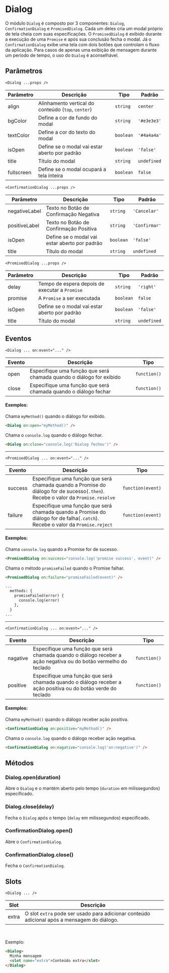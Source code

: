# Dialog

O módulo `Dialog` é composto por 3 componentes: `Dialog`, `ConfirmationDialog` e `PromisedDialog`. Cada um deles cria um modal próprio de tela cheia com suas especificações.
O `PromisedDialog` é exibido durante a execução de uma `Promise` e após sua conclusão fecha o modal. Já o `ConfirmationDialog` exibe uma tela com dois botões que controlam o fluxo da aplicação. Para casos de apenas uma exibição de mensagem durante um período de tempo, o uso do `Dialog` é aconselhável.

<!-- @example ./example/Example.html -->

## Parâmetros

`<Dialog ...props />`

| Parâmetro   | Descrição                                              | Tipo            | Padrão     |
|-------------|--------------------------------------------------------|-----------------|------------|
| align       | Alinhamento vertical do conteúdo (`top`, `center`)     | `string`        | `center`   |
| bgColor     | Define a cor de fundo do modal                         | `string`        | `'#e3e3e3'`|
| textColor   | Define a cor do texto do modal                         | `boolean`       | `'#4a4a4a'`|
| isOpen      | Define se o modal vai estar aberto por padrão          | `boolean`       | `'false'`  |
| title       | Título do modal                                        | `string`        | `undefined`|
| fullscreen  | Define se o modal ocupará a tela inteira               | `boolean`       | `false`    |

`<ConfirmationDialog ...props />`

| Parâmetro     | Descrição                                              | Tipo            | Padrão       |
|---------------|--------------------------------------------------------|-----------------|--------------|
| negativeLabel | Texto no Botão de Confirmação Negativa                 | `string`        | `'Cancelar'` |
| positiveLabel | Texto no Botão de Confirmação Positiva                 | `string`        | `'Confirmar'`|
| isOpen        | Define se o modal vai estar aberto por padrão          | `boolean`       | `'false'`    |
| title         | Título do modal                                        | `string`        | `undefined`  |

`<PromisedDialog ...props />`

| Parâmetro   | Descrição                                               | Tipo            | Padrão     |
|-------------|---------------------------------------------------------|-----------------|------------|
| delay       | Tempo de espera depois de executar a `Promise`          | `string`        | `'right'`  |
| promise     | A `Promise` a ser executada                             | `boolean`       | `false`    |
| isOpen      | Define se o modal vai estar aberto por padrão           | `boolean`       | `'false'`  |
| title       | Título do modal                                         | `string`        | `undefined`|

## Eventos

`<Dialog ... on:event="..." />`

| Evento   | Descrição                                                            | Tipo              |
|----------|----------------------------------------------------------------------|-------------------|
| open     | Especifique uma função que será chamada quando o diálogo for exibido | `function()`      |
| close    | Especifique uma função que será chamada quando o diálogo fechar      | `function()`      |

#### Exemplos:

Chama `myMethod()` quando o diálogo for exibido.
```html
<Dialog on:open="myMethod()" />
```


Chama o `console.log` quando o diálogo fechar.
```html
<Dialog on:close="console.log('Dialog fechou')" />
```

---

`<PromisedDialog ... on:event="..." />`

| Evento   | Descrição                                                                                                                        | Tipo              |
|----------|----------------------------------------------------------------------------------------------------------------------------------|-------------------|
| success  | Especifique uma função que será chamada quando a Promise do diálogo for de sucesso(`.then`). Recebe o valor da `Promise.resolve` | `function(event)` |
| failure  | Especifique uma função que será chamada quando a Promise do diálogo for de falha(`.catch`). Recebe o valor da `Promise.reject`   | `function(event)` |

#### Exemplos:

Chama `console.log` quando a Promise for de sucesso.
```html
<PromisedDialog on:success="console.log('promise success', event)" />
```

Chama o método `promiseFailed` quando o Promise falhar.
```html
<PromisedDialog on:failure="promiseFailed(event)" />

...
  methods: {
    promiseFailed(error) {
      console.log(error)
    },
  }
...


```
---

`<ConfirmationDialog ... on:event="..." />`

| Evento   | Descrição                                                                                                        | Tipo         |
|----------|------------------------------------------------------------------------------------------------------------------|------------- |
| nagative | Especifique uma função que será chamada quando o diálogo receber a ação negativa ou do botão vermelho do teclado | `function()` |
| positive | Especifique uma função que será chamada quando o diálogo receber a ação positiva ou do botão verde do teclado    | `function()` |

#### Exemplos:

Chama `myMethod()` quando o diálogo receber ação positiva.
```html
<ConfirmationDialog on:positive="myMethod()" />
```


Chama o `console.log` quando o diálogo receber ação negativa.
```html
<ConfirmationDialog on:nagative="console.log('on:negative')" />
```


## Métodos

### Dialog.open(duration)

Abre o `Dialog` e o mantém aberto pelo tempo (`duration` em milissegundos) especificado.

### Dialog.close(delay)

Fecha o `Dialog` após o tempo (`delay` em milissegundos) especificado.


### ConfirmationDialog.open()

Abre o `ConfirmationDialog`.

### ConfirmationDialog.close()

Fecha o `ConfirmationDialog`.

## Slots

`<Dialog ... />`

| Slot   | Descrição                                                                                   |
|--------|---------------------------------------------------------------------------------------------|
| extra  | O slot `extra` pode ser usado para adicionar conteúdo adicional após a mensagem do diálogo. |

<br/>

Exemplo:

```html
<Dialog>
  Minha mensagem
  <slot name="extra">Conteúdo extra</slot>
</Dialog>
```


